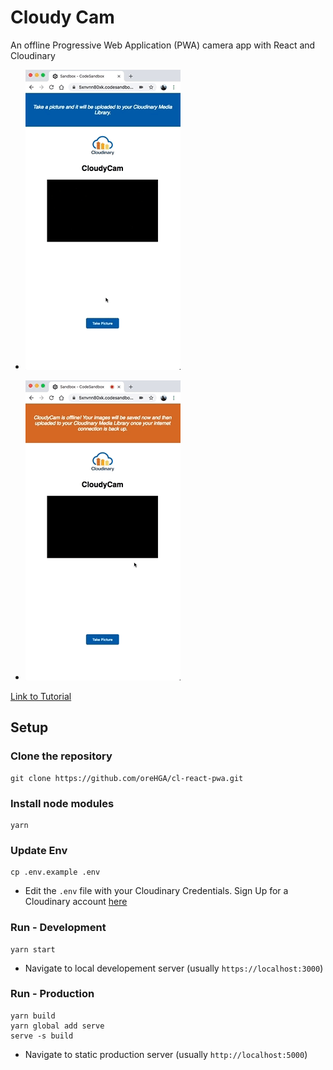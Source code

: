 # Cloudy Cam

An offline Progressive Web Application (PWA) camera app with React and Cloudinary

- ![Cloudy Cam - Online Mode](./images/demo_online.gif)

- ![Cloudy Cam - Offline Mode](./images/demo_offline.gif)

[Link to Tutorial](https://dev.to/ore/building-an-offline-pwa-camera-app-with-react-and-cloudinary-5b9k)

## Setup

### Clone the repository
```
git clone https://github.com/oreHGA/cl-react-pwa.git
```

### Install node modules
```
yarn
```

### Update Env
```
cp .env.example .env
```

- Edit the `.env` file with your Cloudinary Credentials. Sign Up for a Cloudinary account [here](https://cloudinary.com/signup)

### Run - Development
```
yarn start
```

- Navigate to local developement server (usually `https://localhost:3000`)

### Run - Production
```
yarn build
yarn global add serve
serve -s build
```

- Navigate to static production server (usually `http://localhost:5000`)
